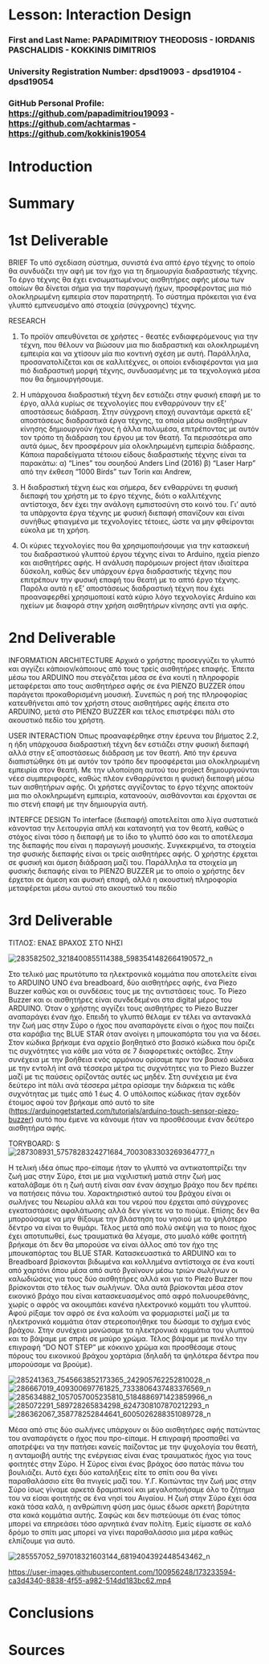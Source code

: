 # Lesson: Interaction Design

### First and Last Name: PAPADIMITRIOY THEODOSIS - IORDANIS PASCHALIDIS - KOKKINIS DIMITRIOS
### University Registration Number: dpsd19093 - dpsd19104 - dpsd19054
### GitHub Personal Profile: https://github.com/papadimitriou19093 - https://github.com/achtarmas - https://github.com/kokkinis19054

# Introduction

# Summary


# 1st Deliverable
BRIEF
Το υπό σχεδίαση σύστημα, συνιστά ένα απτό έργο τέχνης το οποίο θα συνδυάζει την αφή με τον ήχο για τη δημιουργία διαδραστικής τέχνης. Το έργο τέχνης θα έχει ενσωματωμένους αισθητήρες αφής μέσω των οποίων θα δίνεται σήμα για την παραγωγή ήχων, προσφέροντας μια πιό ολοκληρωμένη εμπειρία στον παρατηρητή. Το σύστημα πρόκειται για ένα γλυπτό εμπνευσμένο από στοιχεία (σύγχρονης) τέχνης.

RESEARCH
   1. Το προϊόν απευθύνεται σε χρήστες - θεατές ενδιαφερόμενους για την τέχνη, που θέλουν να βιώσουν μια πιο διαδραστική και ολοκληρωμένη εμπειρία και να χτίσουν μία πιο κοντινή σχέση με αυτή. Παράλληλα, προσανατολίζεται και σε καλλιτέχνες, οι οποίοι ενδιαφέρονται για μια πιό διαδραστική μορφή τέχνης, συνδυασμένης με τα τεχνολογικά μέσα που θα δημιουργήσουμε.

   2. Η υπάρχουσα διαδραστική τέχνη δεν εστιάζει στην φυσική επαφή με το έργο, αλλά κυρίως σε τεχνολογίες που ενθαρρύνουν την εξ’ αποστάσεως διάδραση. Στην σύγχρονη εποχή συναντάμε αρκετά εξ’ αποστάσεως διαδραστικά έργα τέχνης, τα οποία μέσω αισθητήρων κίνησης δημιουργούν ήχους ή άλλα πολυμέσα, επιτρέποντας με αυτόν τον τρόπο τη διάδραση του έργου με τον θεατή. Τα περισσότερα απο αυτά όμως, δεν προσφέρουν μία ολοκληρωμένη εμπειρία διάδρασης. Κάποια παραδείγματα τέτοιου είδους διαδραστικής τέχνης είναι τα παρακάτω:
α) “Lines” του σουηδού Anders Lind (2016)
β) “Laser Harp” από την έκθεση “1000 Birds” των Torin και Andrew, 

   3. Η διαδραστική τέχνη έως και σήμερα, δεν ενθαρρύνει τη φυσική διεπαφή του χρήστη με το έργο τέχνης, διότι ο καλλιτέχνης αντίστοιχα, δεν έχει την ανάλογη εμπιστοσύνη στο κοινό του. Γι’ αυτό τα υπάρχοντα έργα τέχνης με φυσική διεπαφή σπανίζουν και είναι συνήθως φτιαγμένα με τεχνολογίες τέτοιες,  ώστε να μην φθείρονται εύκολα με τη χρήση.
   
   4. Οι κύριες τεχνολογίες που θα χρησιμοποιήσουμε για την κατασκευή του διαδραστικού γλυπτού έργου τέχνης είναι το Arduino, ηχεία pienzo και αισθητήρες αφής. Η ανάλυση παρόμοιων project ήταν ιδιαίτερα δύσκολη, καθώς δεν υπάρχουν έργα διαδραστικής τέχνης που επιτρέπουν την φυσική επαφή του θεατή με το απτό έργο τέχνης. Παρόλα αυτά η εξ’ αποστάσεως διαδραστική τέχνη που έχει προαναφερθεί χρησιμοποιεί κατά κύριο λόγο τεχνολογίες Arduino και ηχείων με διαφορά στην χρήση αισθητήρων κίνησης αντί για αφής.      


# 2nd Deliverable

INFORMATION ARCHITECTURE 
Αρχικά ο χρήστης προσεγγύζει το γλυπτό και αγγίζει κάποιον/κάποιους από τους τρείς αισθητήρες επαφής. Έπειτα μέσω του ARDUINO που στεγάζεται μέσα σε ένα κουτί η πληροφορίε μεταφέρεται απο τους αισθητήρεσ αφής σε ένα PIENZO BUZZER όπου παράγεται προκαθορισμένη μουσική. Συνεπώς η ροή της πληροφορίας κατευθήνεται από τον χρήστη στους αισθητήρες αφής έπειτα στο ARDUINO, μετά στο PIENZO BUZZER και τέλος επιστρέφει πάλι στο ακουστικό πεδίο του χρήστη.

USER INTERACTION 
Όπως προαναφέρθηκε στην έρευνα του βήματος 2.2, η ήδη υπάρχουσα διαδραστική τέχνη δεν εστιάζει στην φυσική διεπαφή αλλά στην εξ΄αποστάσεως διάδραση με τον θεατή. Από την έρευνα διαπιστώθηκε ότι με αυτόν τον τρόπο δεν προσφέρεται μια ολοκληρωμένη εμπειρία στον θεατή. Με την υλοποίηση αυτού του project δημιουργούνται νέεσ συμπεριφορές, καθώς πλέον ενθαρρύνεται η φυσική διεπαφή μέσω των αισθητήρων αφής. Οι χρήστες αγγίζοντας το έργο τέχνης αποκτούν μια πιο ολοκληρωμένη εμπειρία, κατανοούν, αισθάνονται και έρχονται σε πιο στενή επαφή με την δημιουργία αυτή.

INTERFCE DESIGN
Το interface (διεπαφή) αποτελείται απο λίγα συστατικά κάνοντασ την λειτουργία απλή και κατανοητή για τον θεατή, καθώς ο στόχος είναι τόσο η διεπαφή με το ίδιο το γλυπτό όσο και το αποτέλεσμα της διεπαφής που είναι η παραγωγή μουσικής. Συγκεκριμένα, τα στοιχεία τησ φυσικής διεπαφής είναι οι τρείς αισθητήρες αφής. Ο χρήστης έρχεται σε φυσική και άμεση διάδραση μαζί του. Παράλληλα τα στοιχεία μη φυσικής διεπαφής είναι το PIENZO BUZZER με το οποίο ο χρήστης δεν έρχεται σε άμεση και φυσική επαφή, αλλά η ακουστική πληροφορία μεταφέρεται μέσω αυτού στο ακουστικό του πεδίο 

# 3rd Deliverable 
ΤΙΤΛΟΣ: ΕΝΑΣ ΒΡΑΧΟΣ ΣΤΟ ΝΗΣΙ 

![283582502_3218400855114388_5983541482664190572_n](https://user-images.githubusercontent.com/100956248/173231909-41f98383-55ee-4257-92b3-7d0633e389ad.jpg)

Στο τελικό μας πρωτότυπο τα ηλεκτρονικά κομμάτια που αποτελείτε είναι το ARDUINO UNO ένα breadboard, δύο αισθητήρες αφής, ένα Piezo Buzzer καθώς και οι συνδέσεις τους  με της αντιστάσεις τους. To Piezo Buzzer και οι αισθητήρες είναι συνδεδεμένοι στα digital μέρος του ARDUINO. 
Όταν ο χρήστης αγγίζει τους αισθητήρες το Piezo Buzzer αναπαράγει έναν ήχο. Επειδή το γλυπτό θέλαμε εν τέλει να αντανακλά την ζωή μας στην Σύρο ο ήχος που αναπαράγετε είναι ο ήχος που παίζει στα καράβια της BLUE STAR όταν ανοίγει η μπουκαπόρτα του για να δέσει. 
Στον κώδικα βρήκαμε ένα αρχείο βοηθητικό στο βασικό κώδικα που όριζε τις συχνότητες για κάθε μια νότα σε 7 διαφορετικές οκτάβες. Στην συνέχεια με την βοήθεια ενός αρμόνιου ορίσαμε πριν τον βασικό κώδικα με την εντολή int ανά τέσσερα μέτρα τις συχνότητες για το Piezo Buzzer μαζί με τις παύσεις ορίζοντάς αυτές ως μηδέν. Στη συνέχεια με ένα δεύτερο int πάλι ανά τέσσερα μέτρα ορίσαμε την διάρκεια τις κάθε συχνότητας με τιμές από 1 έως 4. Ο υπόλοιπος κώδικας ήταν σχεδόν έτοιμος αφού τον βρήκαμε από αυτό το site (https://arduinogetstarted.com/tutorials/arduino-touch-sensor-piezo-buzzer) αυτό που έμενε να κάνουμε ήταν να προσθέσουμε έναν δεύτερο αισθητήρα αφής. 

TORYBOARD:
S![287308931_5757828324271684_7003083303269364777_n](https://user-images.githubusercontent.com/100956248/173235660-88154de5-ab01-4b5c-807f-7f0fc788b95f.png)

Η τελική ιδέα όπως προ-είπαμε ήταν το γλυπτό να αντικατοπτρίζει την ζωή μας στην Σύρο, έτσι με μια νιχιλιστική ματιά στην ζωή μας καταλάβαμε ότι η ζωή αυτή είναι σαν έναν άσχημο βράχο που δεν πρέπει να πατήσεις πάνω του. Χαρακτηριστικό αυτού του βράχου είναι οι σωλήνες του Νεωρίου αλλά και του νερού που έρχεται από σύγχρονες εγκαταστάσεις αφαλάτωσης αλλά δεν γίνετε να το πιούμε. Επίσης δεν θα μπορούσαμε να μην θίξουμε την βλάστηση του νησιού με το ψηλότερο δέντρο να είναι το θυμάρι. Τέλος μετά από πολύ σκέψη για το ποιος ήχος έχει αποτυπωθεί, έως τραυματικά θα λέγαμε, στο μυαλό κάθε φοιτητή βρήκαμε ότι δεν θα μπορούσε να είναι άλλος από τον ήχο της μπουκαπόρτας του BLUE STAR. 
Κατασκευαστικά το ARDUINO και το Breadboard βρίσκονται βιδωμένα και κολλημένα αντίστοιχα σε ένα κουτί από χαρτόνι όπου μέσα από αυτό βγαίνουν μέσω τριών σωλήνων οι καλωδιώσεις για τους δύο αισθητήρες αλλά και για το Piezo Buzzer που βρίσκονται στο τέλος των σωλήνων. Όλα αυτά βρίσκονται μέσα στον εικονικό βράχο που είναι κατασκευασμένος από αφρό πολυουρεθάνης, χωρίς ο αφρός να ακουμπάει κανένα ηλεκτρονικό κομμάτι του γλυπτού. Αφού ρίξαμε τον αφρό σε ένα καλούπι να φορμαριστεί μαζί με τα ηλεκτρονικά κομμάτια όταν στερεοποιήθηκε του δώσαμε το σχήμα ενός βράχου. Στην συνέχεια μονώσαμε τα ηλεκτρονικά κομμάτια του γλυπτού και το βάψαμε με σπρέι σε μαύρο χρώμα. Τέλος βάψαμε με πινέλο την επιγραφή “DO NOT STEP” με κόκκινο χρώμα και προσθέσαμε στους πόρους του εικονικού βράχου χορτάρια (δηλαδή τα ψηλότερα δέντρα που μπορούσαμε να βρούμε).

![285241363_7545663852173365_242905762252810028_n](https://user-images.githubusercontent.com/100956248/173231932-01646e02-3f67-4b96-9bd0-979bb7b3377b.jpg)
![286667019_409300697761825_7333806437483376569_n](https://user-images.githubusercontent.com/100956248/173231935-5dc235c0-828e-48b5-ba80-3380ede6735b.jpg)
![285634882_1057057005235810_5184886971423859966_n](https://user-images.githubusercontent.com/100956248/173231942-fa6adfff-f26d-4407-a966-7b206e0dcfc9.jpg)
![285072291_589728265834298_6247308107870212293_n](https://user-images.githubusercontent.com/100956248/173231950-8d239e92-ca51-4e53-8d95-d855c51e8ed7.jpg)
![286362067_358778252844641_6005026288351089728_n](https://user-images.githubusercontent.com/100956248/173233549-b73c4b4a-93a0-4098-aa0d-13866b01b337.jpg)

Μέσα από στις δύο σωλήνες υπάρχουν οι δύο αισθητήρες αφής πατώντας του αναπαράγετε ο ήχος που προ-είπαμε. Η επιγραφή προσπαθεί να  αποτρέψει να την πατήσει κανείς παίζοντας με την ψυχολογία του θεατή, η ανταμοιβή αυτής της ενέργειας είναι ένας τραυματικός ήχος για τους φοιτητές στην Σύρο. 
Η Σύρος είναι ένας βράχος όσο πατάς πάνω του βουλιάζει. Αυτό έχει δύο καταλήξεις είτε το σπίτι σου θα γίνει παραθαλάσσιο είτε θα πνιγείς μαζί του.
Υ.Γ. 
Κοιτώντας την ζωή μας στην Σύρο ίσως γίναμε αρκετά δραματικοί και μεγαλοποιήσαμε όλο το ζήτημα του να είσαι φοιτητής σε ένα νησί του Αιγαίου. Η ζωή στην Σύρο έχει όσα κακά τόσα καλά, η ανθρώπινη φύση μας όμως έδωσε αρκετή βαρύτητα στα κακά κομμάτια αυτής. Σαφώς και δεν πιστεύουμε ότι ένας τόπος μπορεί να επηρεάσει τόσο αρνητικά έναν πολίτη. Εμείς είμαστε σε καλό δρόμο το σπίτι μας μπορεί να γίνει παραθαλάσσιο μια μέρα καθώς ελπίζουμε για αυτό.

![285557052_597018321603144_6819404392448543462_n](https://user-images.githubusercontent.com/100956248/173231959-0c81a462-ee8a-443a-a765-d1848f79f9cf.jpg)


https://user-images.githubusercontent.com/100956248/173233594-ca3d4340-8838-4f55-a982-514dd183bc62.mp4


# Conclusions


# Sources
